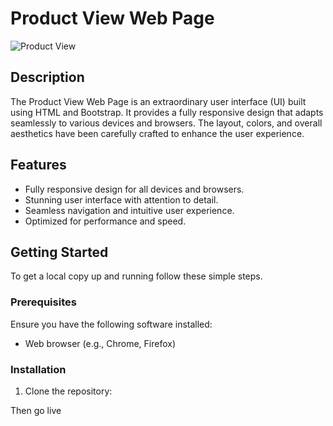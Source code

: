 # Product View Web Page

![Product View](path_to_your_image.png)

## Description

The Product View Web Page is an extraordinary user interface (UI) built using HTML and Bootstrap. It provides a fully responsive design that adapts seamlessly to various devices and browsers. The layout, colors, and overall aesthetics have been carefully crafted to enhance the user experience.

## Features

- Fully responsive design for all devices and browsers.
- Stunning user interface with attention to detail.
- Seamless navigation and intuitive user experience.
- Optimized for performance and speed.


## Getting Started

To get a local copy up and running follow these simple steps.

### Prerequisites

Ensure you have the following software installed:

- Web browser (e.g., Chrome, Firefox)

### Installation

1. Clone the repository:

Then go live

